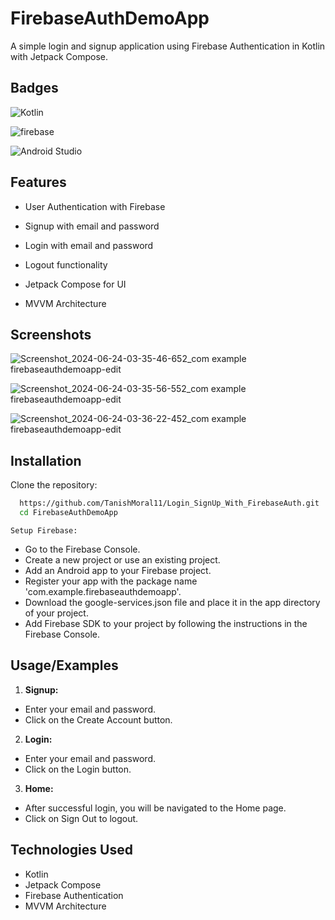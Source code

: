 
# FirebaseAuthDemoApp

A simple login and signup application using Firebase Authentication in Kotlin with Jetpack Compose.



## Badges


![Kotlin](https://img.shields.io/badge/Kotlin-B125EA?style=for-the-badge&logo=kotlin&logoColor=white)

![firebase](https://img.shields.io/badge/firebase-ffca28?style=for-the-badge&logo=firebase&logoColor=black)

![Android Studio](https://img.shields.io/badge/Android_Studio-3DDC84?style=for-the-badge&logo=android-studio&logoColor=white)

## Features

- User Authentication with Firebase
- Signup with email and password
- Login with email and password
- Logout functionality

- Jetpack Compose for UI
- MVVM Architecture

## Screenshots



![Screenshot_2024-06-24-03-35-46-652_com example firebaseauthdemoapp-edit](https://github.com/TanishMoral11/Login_SignUp_With_FirebaseAuth/assets/134790673/5847e060-6f0f-4598-80b6-6e41a8eccda0)

![Screenshot_2024-06-24-03-35-56-552_com example firebaseauthdemoapp-edit](https://github.com/TanishMoral11/Login_SignUp_With_FirebaseAuth/assets/134790673/ad72eddd-685c-45af-8107-b3739874a34d)

![Screenshot_2024-06-24-03-36-22-452_com example firebaseauthdemoapp-edit](https://github.com/TanishMoral11/Login_SignUp_With_FirebaseAuth/assets/134790673/3d5c169a-ec1d-438b-a978-0145b40ac056)

## Installation

Clone the repository:

```bash
  https://github.com/TanishMoral11/Login_SignUp_With_FirebaseAuth.git
  cd FirebaseAuthDemoApp
```


    Setup Firebase:

- Go to the Firebase Console.
 - Create a new project or use an existing project.
- Add an Android app to your Firebase project.
- Register your app with the package name 'com.example.firebaseauthdemoapp'.
- Download the google-services.json file and place it in the app directory of your project.
- Add Firebase SDK to your project by following the instructions in the Firebase Console.
## Usage/Examples

1. **Signup:**

- Enter your email and password.
- Click on the Create Account button.

2. **Login:**

- Enter your email and password.
- Click on the Login button.

3. **Home:**

- After successful login, you will be navigated to the Home page.
- Click on Sign Out to logout.
## Technologies Used

- Kotlin
- Jetpack Compose
- Firebase Authentication
- MVVM Architecture
